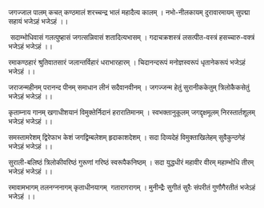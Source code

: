 जगज्जाल पालम् कचत् कण्ठमालं शरच्चन्द्र भालं महादैत्य कालम् ।
नभो-नीलकायम् दुरावारमायम् सुपद्मा सहायं भजेऽहं भजेऽहं ।।

 सदाम्भोधिवासं गलत्पुष्हासं जगत्सन्निवासं शतादित्यभासम् ।
गदाचक्रशस्त्रं लसत्पीत-वस्त्रं हसच्चारु-वक्त्रं भजेऽहं भजेऽहं ।।

रमाकण्ठहारं श्रुतिवातसारं जलान्तर्विहारं धराभारहारम् ।
चिदानन्दरूपं मनोज्ञस्वरूपं धृतानेकरूपं भजेऽहं भजेऽहं ।।

जराजन्महीनम् परानन्द पीनम् समाधान लीनं सदैवानवीनम् ।
जगज्जन्म हेतुं सुरानीककेतुम् त्रिलोकैकसेतुं भजेऽहं भजेऽहं ।।

कृताम्नाय गानम् खगाधीशयानं विमुक्तेर्निदानं हरारातिमानम् ।
स्वभक्तानुकूलम् जगद्दृक्षमूलम् निरस्तार्तशूलम् भजेऽहं भजेऽहं ।।

समस्तामरेशम् द्विरेफाभ केशं जगद्विम्बलेशम् हृदाकाशदेशम् ।
सदा दिव्यदेहं विमुक्ताखिलेहम् सुवैकुन्ठगेहं भजेऽहं भजेऽहं ।।

सुराली-बलिष्ठं त्रिलोकीवरिष्ठं गुरूणां गरिष्ठं स्वरूपैकनिष्ठम् ।
सदा युद्धधीरं महावीर वीरम् महाम्भोधि तीरम् भजेऽहं भजेऽहं ।।

रमावामभागम् तलनग्ननागम् कृताधीनयागम्  गतारागरागम् ।
मुनीन्द्रैः सुगीतं सुरैः संपरीतं गुणौगैरतीतं भजेऽहं भजेऽहं ।।
